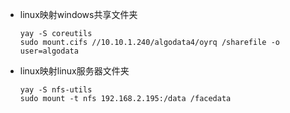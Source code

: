 - linux映射windows共享文件夹
  ```shell
  yay -S coreutils
  sudo mount.cifs //10.10.1.240/algodata4/oyrq /sharefile -o user=algodata
  ```

- linux映射linux服务器文件夹
  ```shell
  yay -S nfs-utils
  sudo mount -t nfs 192.168.2.195:/data /facedata
  ```

